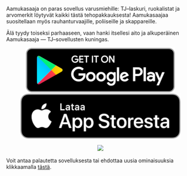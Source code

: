 Aamukasaaja on paras sovellus varusmiehille: TJ–laskuri, ruokalistat ja arvomerkit löytyvät kaikki tästä tehopakkauksesta! Aamukasaajaa suositellaan myös rauhanturvaajille, poliiseille ja skappareille.

Älä tyydy toiseksi parhaaseen, vaan hanki itsellesi aito ja alkuperäinen Aamukasaaja — TJ–sovellusten kuningas.

<p align=center>
  <a href="https://play.google.com/store/apps/details?id=com.tervadev.aamukasaaja">
    <img src="google_play_badge.png" />
  </a>
  <a href="https://itunes.apple.com/fi/app/aamukasaaja/id865344493?mt=8">
    <img src="app_store_badge.png" />
  </a>
</p>

<p align="center">
  <img src="aamukasaaja_main_view.png" />
</p>

Voit antaa palautetta sovelluksesta tai ehdottaa uusia ominaisuuksia klikkaamalla [tästä](https://klaevv.typeform.com/to/FtdGV7).
